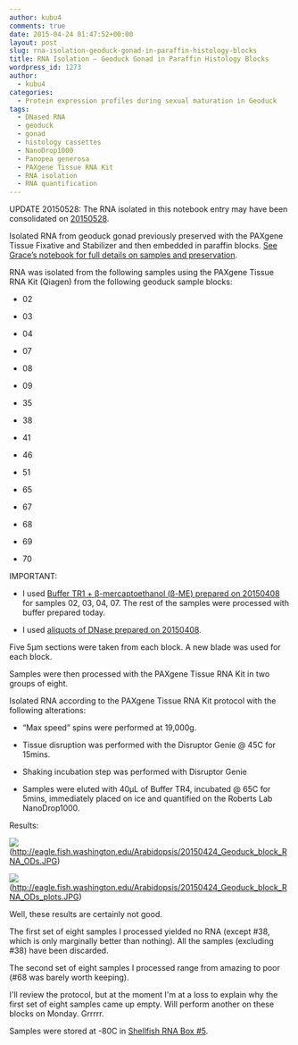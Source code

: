 ```yaml
---
author: kubu4
comments: true
date: 2015-04-24 01:47:52+00:00
layout: post
slug: rna-isolation-geoduck-gonad-in-paraffin-histology-blocks
title: RNA Isolation – Geoduck Gonad in Paraffin Histology Blocks
wordpress_id: 1273
author:
  - kubu4
categories:
  - Protein expression profiles during sexual maturation in Geoduck
tags:
  - DNased RNA
  - geoduck
  - gonad
  - histology cassettes
  - NanoDrop1000
  - Panopea generosa
  - PAXgene Tissue RNA Kit
  - RNA isolation
  - RNA quantification
---
```


UPDATE 20150528: The RNA isolated in this notebook entry may have been consolidated on [20150528](https://robertslab.github.io/sams-notebook/2015/05/28/bioanalyzer-geoduck-gonad-rna-quality-assessment.html).

Isolated RNA from geoduck gonad previously preserved with the PAXgene Tissue Fixative and Stabilizer and then embedded in paraffin blocks. [See Grace’s notebook for full details on samples and preservation](https://genefish.wikispaces.com/Grace%27s+Notebook).

RNA was isolated from the following samples using the PAXgene Tissue RNA Kit (Qiagen) from the following geoduck sample blocks:




    
  * 02

    
  * 03

    
  * 04

    
  * 07

    
  * 08

    
  * 09

    
  * 35

    
  * 38

    
  * 41

    
  * 46

    
  * 51

    
  * 65

    
  * 67

    
  * 68

    
  * 69

    
  * 70



IMPORTANT:


    
  * I used [Buffer TR1 + β-mercaptoethanol (β-ME) prepared on 20150408](https://robertslab.github.io/sams-notebook/2015/04/08/rna-isolation-geoduck-foot-in-paraffin-histology-blocks.html) for samples 02, 03, 04, 07. The rest of the samples were processed with buffer prepared today.

    
  * I used [aliquots of DNase prepared on 20150408](https://robertslab.github.io/sams-notebook/2015/04/08/rna-isolation-geoduck-foot-in-paraffin-histology-blocks.html).



Five 5μm sections were taken from each block. A new blade was used for each block.

Samples were then processed with the PAXgene Tissue RNA Kit in two groups of eight.

Isolated RNA according to the PAXgene Tissue RNA Kit protocol with the following alterations:


    
  * “Max speed” spins were performed at 19,000g.

    
  * Tissue disruption was performed with the Disruptor Genie @ 45C for 15mins.

    
  * Shaking incubation step was performed with Disruptor Genie

    
  * Samples were eluted with 40μL of Buffer TR4, incubated @ 65C for 5mins, immediately placed on ice and quantified on the Roberts Lab NanoDrop1000.



Results:

![](https://eagle.fish.washington.edu/Arabidopsis/20150424_Geoduck_block_RNA_ODs.JPG)(http://eagle.fish.washington.edu/Arabidopsis/20150424_Geoduck_block_RNA_ODs.JPG)



![](https://eagle.fish.washington.edu/Arabidopsis/20150424_Geoduck_block_RNA_ODs_plots.JPG)(http://eagle.fish.washington.edu/Arabidopsis/20150424_Geoduck_block_RNA_ODs_plots.JPG)



Well, these results are certainly not good.

The first set of eight samples I processed yielded no RNA (except #38, which is only marginally better than nothing). All the samples (excluding #38) have been discarded.

The second set of eight samples I processed range from amazing to poor (#68 was barely worth keeping).

I'll review the protocol, but at the moment I'm at a loss to explain why the first set of eight samples came up empty. Will perform another on these blocks on Monday. Grrrrr.

Samples were stored at -80C in [Shellfish RNA Box #5](https://docs.google.com/spreadsheet/ccc?key=0AmS_90rPaQMzcHdyU1d0MDVMLWpaTWdadnJSd0M4UUE&usp=sharing).
